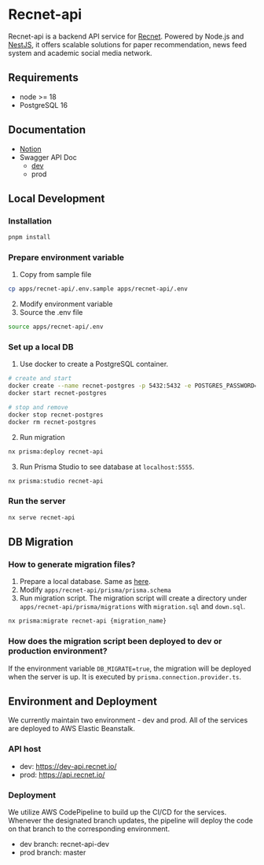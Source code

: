 # Recnet-api

Recnet-api is a backend API service for [Recnet](https://www.recnet.io/). Powered by Node.js and [NestJS](https://nestjs.com/), it offers scalable solutions for paper recommendation, news feed system and academic social media network.

## Requirements

- node >= 18
- PostgreSQL 16

## Documentation

- [Notion](https://www.notion.so/RecNet-f8440e23b4e54af4a9636e84ed101815)
- Swagger API Doc
  - [dev](https://dev-api.recnet.io/api)
  - prod

## Local Development

### Installation

```bash
pnpm install
```

### Prepare environment variable

1. Copy from sample file

```bash
cp apps/recnet-api/.env.sample apps/recnet-api/.env
```

2. Modify environment variable
3. Source the .env file

```bash
source apps/recnet-api/.env
```

### Set up a local DB

1. Use docker to create a PostgreSQL container.

```bash
# create and start
docker create --name recnet-postgres -p 5432:5432 -e POSTGRES_PASSWORD=admin postgres:16.2
docker start recnet-postgres

# stop and remove
docker stop recnet-postgres
docker rm recnet-postgres
```

2. Run migration

```bash
nx prisma:deploy recnet-api
```

3. Run Prisma Studio to see database at `localhost:5555`.

```bash
nx prisma:studio recnet-api
```

### Run the server

```bash
nx serve recnet-api
```

## DB Migration

### How to generate migration files?

1. Prepare a local database. Same as [here](#set-up-a-local-db).
2. Modify `apps/recnet-api/prisma/prisma.schema`
3. Run migration script. The migration script will create a directory under `apps/recnet-api/prisma/migrations` with `migration.sql` and `down.sql`.

```bash
nx prisma:migrate recnet-api {migration_name}
```

### How does the migration script been deployed to dev or production environment?

If the environment variable `DB_MIGRATE=true`, the migration will be deployed when the server is up. It is executed by `prisma.connection.provider.ts`.

## Environment and Deployment

We currently maintain two environment - dev and prod. All of the services are deployed to AWS Elastic Beanstalk.

### API host

- dev: https://dev-api.recnet.io/
- prod: https://api.recnet.io/

### Deployment

We utilize AWS CodePipeline to build up the CI/CD for the services. Whenever the designated branch updates, the pipeline will deploy the code on that branch to the corresponding environment.

- dev branch: recnet-api-dev
- prod branch: master
